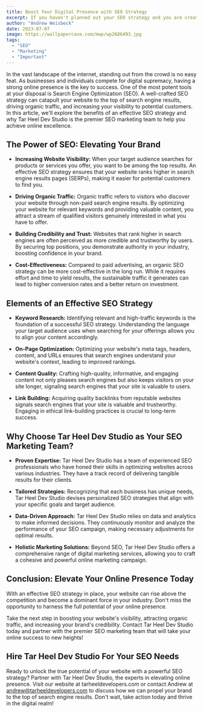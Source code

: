 ```yaml
---
title: Boost Your Digital Presence with SEO Strategy
excerpt: If you haven't planned out your SEO strategy and you are creating content, you need to stop now and call us right away!
author: "Andrew Weisbeck"
date: 2023-07-07
image: https://wallpapercave.com/mwp/wp2686493.jpg
tags:
  - "SEO"
  - "Marketing"
  - "Important"
---
```


In the vast landscape of the internet, standing out from the crowd is no easy feat. As businesses and individuals compete for digital supremacy, having a strong online presence is the key to success. One of the most potent tools at your disposal is Search Engine Optimization (SEO). A well-crafted SEO strategy can catapult your website to the top of search engine results, driving organic traffic, and increasing your visibility to potential customers. In this article, we'll explore the benefits of an effective SEO strategy and why Tar Heel Dev Studio is the premier SEO marketing team to help you achieve online excellence.

## The Power of SEO: Elevating Your Brand

- **Increasing Website Visibility:** When your target audience searches for products or services you offer, you want to be among the top results. An effective SEO strategy ensures that your website ranks higher in search engine results pages (SERPs), making it easier for potential customers to find you.

- **Driving Organic Traffic:** Organic traffic refers to visitors who discover your website through non-paid search engine results. By optimizing your website for relevant keywords and providing valuable content, you attract a stream of qualified visitors genuinely interested in what you have to offer.

- **Building Credibility and Trust:** Websites that rank higher in search engines are often perceived as more credible and trustworthy by users. By securing top positions, you demonstrate authority in your industry, boosting confidence in your brand.

- **Cost-Effectiveness:**  Compared to paid advertising, an organic SEO strategy can be more cost-effective in the long run. While it requires effort and time to yield results, the sustainable traffic it generates can lead to higher conversion rates and a better return on investment.

## Elements of an Effective SEO Strategy

- **Keyword Research:** Identifying relevant and high-traffic keywords is the foundation of a successful SEO strategy. Understanding the language your target audience uses when searching for your offerings allows you to align your content accordingly.

- **On-Page Optimization:** Optimizing your website's meta tags, headers, content, and URLs ensures that search engines understand your website's context, leading to improved rankings.

- **Content Quality:** Crafting high-quality, informative, and engaging content not only pleases search engines but also keeps visitors on your site longer, signaling search engines that your site is valuable to users.

- **Link Building:** Acquiring quality backlinks from reputable websites signals search engines that your site is valuable and trustworthy. Engaging in ethical link-building practices is crucial to long-term success.

## Why Choose Tar Heel Dev Studio as Your SEO Marketing Team?

- **Proven Expertise:** Tar Heel Dev Studio has a team of experienced SEO professionals who have honed their skills in optimizing websites across various industries. They have a track record of delivering tangible results for their clients.

- **Tailored Strategies:** Recognizing that each business has unique needs, Tar Heel Dev Studio devises personalized SEO strategies that align with your specific goals and target audience.

- **Data-Driven Approach:** Tar Heel Dev Studio relies on data and analytics to make informed decisions. They continuously monitor and analyze the performance of your SEO campaign, making necessary adjustments for optimal results.

- **Holistic Marketing Solutions:** Beyond SEO, Tar Heel Dev Studio offers a comprehensive range of digital marketing services, allowing you to craft a cohesive and powerful online marketing campaign.

## Conclusion: Elevate Your Online Presence Today

With an effective SEO strategy in place, your website can rise above the competition and become a dominant force in your industry. Don't miss the opportunity to harness the full potential of your online presence.

Take the next step in boosting your website's visibility, attracting organic traffic, and increasing your brand's credibility. Contact Tar Heel Dev Studio today and partner with the premier SEO marketing team that will take your online success to new heights!

## Hire Tar Heel Dev Studio For Your SEO Needs

Ready to unlock the true potential of your website with a powerful SEO strategy? Partner with Tar Heel Dev Studio, the experts in elevating online presence. Visit our website at tarheeldevelopers.com or contact Andrew at andrew@tarheeldevelopers.com to discuss how we can propel your brand to the top of search engine results. Don't wait, take action today and thrive in the digital realm!